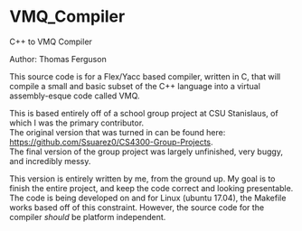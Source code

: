 # VMQ_Compiler
C++ to VMQ Compiler

Author:  Thomas Ferguson

This source code is for a Flex/Yacc based compiler, written in C, that will compile a small and basic subset of the C++ language into a virtual assembly-esque code called VMQ.

This is based entirely off of a school group project at CSU Stanislaus, of which I was the primary contributor.  
The original version that was turned in can be found here: https://github.com/Ssuarez0/CS4300-Group-Projects.  
The final version of the group project was largely unfinished, very buggy, and incredibly messy.

This version is entirely written by me, from the ground up.  My goal is to finish the entire project, and keep the code correct and looking presentable.  
The code is being developed on and for Linux (ubuntu 17.04), the Makefile works based off of this constraint.  However, the source code for the compiler *should* be platform independent.
